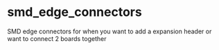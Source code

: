 # smd_edge_connectors
SMD edge connectors for when you want to add a expansion header or want to connect 2 boards together
